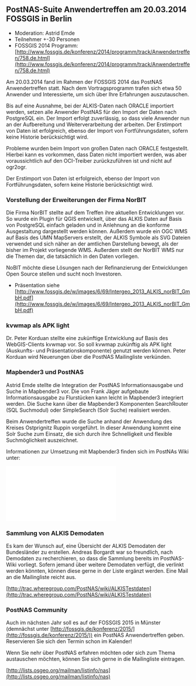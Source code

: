 ## PostNAS-Suite Anwendertreffen am 20.03.2014 FOSSGIS in Berlin


- Moderation: Astrid Emde
- Teilnehmer +-30 Personen
- FOSSGIS 2014 Programm: [http://www.fossgis.de/konferenz/2014/programm/track/Anwendertreffen/758.de.html](http://www.fossgis.de/konferenz/2014/programm/track/Anwendertreffen/758.de.html) 

Am 20.03.2014 fand im Rahmen der FOSSGIS 2014 das PostNAS Anwendertreffen statt. Nach dem Vortragsprogramm trafen sich etwa 50 Anwender und Interessierte, um sich über Ihre Erfahrungen auszutauschen.

Bis auf eine Ausnahme, bei der ALKIS-Daten nach ORACLE importiert werden, setzen alle Anwender PostNAS für den Import der Daten nach PostgreSQL ein. Der Import erfolgt zuverlässig, so dass viele Anwender nun an der Aufbereitung und Weiterverarbeitung der arbeiten. Der Erstimport von Daten ist erfolgreich, ebenso der Import von Fortführungsdaten, sofern keine Historie berücksichtigt wird.

Probleme wurden beim Import von großen Daten nach ORACLE festgestellt. Hierbei kann es vorkommen, dass Daten nicht importiert werden, was aber voraussichtlich auf den OCI-Treiber zurückzuführen ist und nicht auf ogr2ogr. 

Der Erstimport von Daten ist erfolgreich, ebenso der Import von Fortführungsdaten, sofern keine Historie berücksichtigt wird.


### Vorstellung der Erweiterungen der Firma NorBIT 
Die Firma NorBIT stellte auf dem Treffen ihre aktuellen Entwicklungen vor. So wurde ein Plugin für QGIS entwickelt, über das ALKIS Daten auf Basis von PostgreSQL einfach geladen und in Anlehnung an die konforme Ausgestaltung dargestellt werden können. Außerdem wurde ein OGC WMS auf Basis des UMN MapServers erstellt, der ALKIS Symbole als SVG Dateien verwendet und sich näher an der amtlichen Darstellung bewegt, als der bisher im Projekt vorliegende WMS. Außerdem stellt der NorBIT WMS nur die Themen dar, die tatsächlich in den Daten vorliegen.

NoBIT möchte diese Lösungen nach der Refinanzierung der Entwicklungen Open Source stellen und sucht noch Investoren. 

- Präsentation siehe [http://www.fossgis.de/w/images/6/69/Intergeo_2013_ALKIS_norBIT_GmbH.pdf](http://www.fossgis.de/w/images/6/69/Intergeo_2013_ALKIS_norBIT_GmbH.pdf)


### kvwmap als APK light 
Dr. Peter Korduan stellte eine zukünftige Entwicklung auf Basis des WebGIS-Clients kvwmap vor. So soll kvwmap zukünftig als APK light (Auskunfts- und Präsentationskomponente) genutzt werden können. Peter Korduan wird Neuerungen über die PostNAS Mailingliste verkünden.


### Mapbender3 und PostNAS
Astrid Emde stellte die Integration der PostNAS Informationsausgabe und Suche in Mapbender3 vor. Die von Frank Jäger aufgebaute Informationsausgabe zu Flurstücken kann leicht in Mapbender3 integriert werden. Die Suche kann über die Mapbender3 Komponenten SearchRouter (SQL Suchmodul) oder SimpleSearch (Solr Suche) realisiert werden. 

Beim Anwendertreffen wurde die Suche anhand der Anwendung des Kreises Ostprignitz Ruppin vorgeführt. In dieser Anwendung kommt eine Solr Suche zum Einsatz, die sich durch ihre Schnelligkeit und flexible Suchmöglichkeit auszeichnet. 

Informationen zur Umsetzung mit Mapbender3 finden sich im PostNAs Wiki unter:

![Mapbender3](../postnas-suite-mapbender.md)

### Sammlung von ALKIS Demodaten
Es kam der Wunsch auf, eine Übersicht der ALKIS Demodaten der Bundesländer zu erstellen. Andreas Borgardt war so freundlich, nach Demodaten zu recherchieren, so dass die Sammlung bereits im PostNAS-Wiki vorliegt. Sofern jemand über weitere Demodaten verfügt, die verlinkt werden könnten, können diese gerne in der Liste ergänzt werden. Eine Mail an die Mailingliste reicht aus.

[http://trac.wheregroup.com/PostNAS/wiki/ALKISTestdaten](http://trac.wheregroup.com/PostNAS/wiki/ALKISTestdaten)


### PostNAS Community

Auch im nächsten Jahr soll es auf der FOSSGIS 2015 in Münster (demnächst unter [http://fossgis.de/konferenz/2015/](http://fossgis.de/konferenz/2015/)) ein PostNAS Anwendertreffen geben. Reservieren Sie sich den Termin schon im Kalender!

Wenn Sie nehr über PostNAS erfahren möchten oder sich zum Thema austauschen möchten, können Sie sich gerne in die Mailingliste eintragen. 

[http://lists.osgeo.org/mailman/listinfo/nas](http://lists.osgeo.org/mailman/listinfo/nas)



